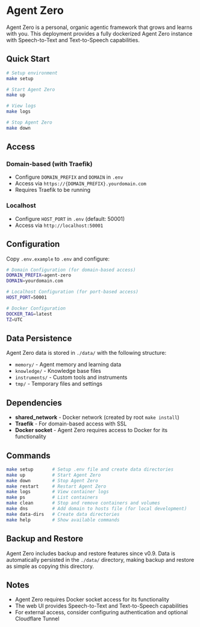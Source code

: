 # Agent Zero

Agent Zero is a personal, organic agentic framework that grows and learns with you. This deployment provides a fully dockerized Agent Zero instance with Speech-to-Text and Text-to-Speech capabilities.

## Quick Start

```bash
# Setup environment
make setup

# Start Agent Zero
make up

# View logs
make logs

# Stop Agent Zero
make down
```

## Access

### Domain-based (with Traefik)
- Configure `DOMAIN_PREFIX` and `DOMAIN` in `.env`
- Access via `https://{DOMAIN_PREFIX}.yourdomain.com`
- Requires Traefik to be running

### Localhost
- Configure `HOST_PORT` in `.env` (default: 50001)
- Access via `http://localhost:50001`

## Configuration

Copy `.env.example` to `.env` and configure:

```bash
# Domain Configuration (for domain-based access)
DOMAIN_PREFIX=agent-zero
DOMAIN=yourdomain.com

# Localhost Configuration (for port-based access)
HOST_PORT=50001

# Docker Configuration
DOCKER_TAG=latest
TZ=UTC
```

## Data Persistence

Agent Zero data is stored in `./data/` with the following structure:
- `memory/` - Agent memory and learning data
- `knowledge/` - Knowledge base files
- `instruments/` - Custom tools and instruments
- `tmp/` - Temporary files and settings

## Dependencies

- **shared_network** - Docker network (created by root `make install`)
- **Traefik** - For domain-based access with SSL
- **Docker socket** - Agent Zero requires access to Docker for its functionality

## Commands

```bash
make setup       # Setup .env file and create data directories
make up          # Start Agent Zero
make down        # Stop Agent Zero
make restart     # Restart Agent Zero
make logs        # View container logs
make ps          # List containers
make clean       # Stop and remove containers and volumes
make dns         # Add domain to hosts file (for local development)
make data-dirs   # Create data directories
make help        # Show available commands
```

## Backup and Restore

Agent Zero includes backup and restore features since v0.9. Data is automatically persisted in the `./data/` directory, making backup and restore as simple as copying this directory.

## Notes

- Agent Zero requires Docker socket access for its functionality
- The web UI provides Speech-to-Text and Text-to-Speech capabilities
- For external access, consider configuring authentication and optional Cloudflare Tunnel